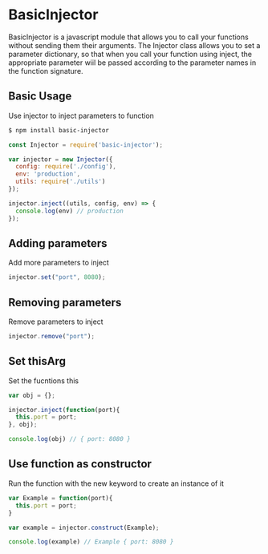 # BasicInjector
BasicInjector is a javascript module that allows you to call your functions without sending them their arguments.
The Injector class allows you to set a parameter dictionary, so that when you call your function using inject, the appropriate parameter wiil be passed according to the parameter names in the function signature.

## Basic Usage
Use injector to inject parameters to function

```bash
$ npm install basic-injector
```

```js
const Injector = require('basic-injector');

var injector = new Injector({
  config: require('./config'),
  env: 'production',
  utils: require('./utils')
});

injector.inject((utils, config, env) => {
  console.log(env) // production
});
```

## Adding parameters
Add more parameters to inject

```js
injector.set("port", 8080);
```

## Removing parameters
Remove parameters to inject

```js
injector.remove("port");
```

## Set thisArg
Set the fucntions this

```js
var obj = {};

injector.inject(function(port){
  this.port = port;
}, obj);

console.log(obj) // { port: 8080 }
```

## Use function as constructor
Run the function with the new keyword to create an instance of it

```js
var Example = function(port){
  this.port = port;
}

var example = injector.construct(Example);

console.log(example) // Example { port: 8080 }
```
